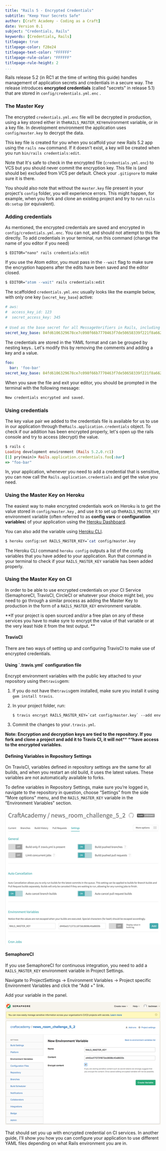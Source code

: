 ```yaml
---
title: "Rails 5 - Encrypted Credentials"
subtitle: "Keep Your Secrets Safe"
author: [Craft Academy - Coding as a Craft]
date: Version 0.1
subject: "Credentials, Rails"
keywords: [Credentials, Rails]
titlepage: true
titlepage-color: f28e24
titlepage-text-color: "FFFFFF"
titlepage-rule-color: "FFFFFF"
titlepage-rule-height: 2
...
```



Rails release 5.2 \(in RC1 at the time of writing this guide\) handles management of application secrets and credentials in a secure way. The release introduces **encrypted credentials** \(called "secrets" in release 5.1\) that are stored in  `config/credentials.yml.enc` .

### The Master Key

The encrypted `credentials.yml.enc` file will be decrypted in production, using a key stored either in the`RAILS_MASTER_KEY`environment variable, or in a key file. In development environment the application uses `config/master.key` to decrypt the data.

This key file is created for you when you scaffold your new Rails 5.2 app using the `rails new`  command. If it doesn't exist, a key will be created when you run `bin/rails credentials:edit`.

Note that It's safe to check in the encrypted file \(`credentials.yml.enc`\) to VCS but you should never commit the encryption key. This file is \(and should be\) excluded from VCS per default. Check your `.gitignore` to make sure it is there.

You should also note that without the `master.key` file present in your project's `config` folder, you will experience errors. This might happen, for example, when you fork and clone an existing project and try to run `rails db:setup` \(or equivalent\).

### Adding credentials

As mentioned, the encrypted credentials are saved and encrypted in `config/credentials.yml.enc`. You can not, and should not attempt to this file directly. To add credentials in your terminal, run this command \(change the name of you editor if you need\)

```
$ EDITOR="nano" rails credentials:edit
```

If you use the Atom editor, you must pass in the `--wait` flag to make sure the encryption happens after the edits have been saved and the editor closed.

```bash
$ EDITOR="atom --wait" rails credentials:edit
```

The scaffolded `credentials.yml.enc` usually looks like the example below, with only one key \(`secret_key_base`\) active:

```yaml
# aws:
#  access_key_id: 123
#  secret_access_key: 345

# Used as the base secret for all MessageVerifiers in Rails, including the one protecting cookies.
secret_key_base: 84fd6106329678ce7c098f66b7770463f7de50658339f221f8a662d64557295e7b6977c32cba10a00a573868799d9adb04f6e783acc31ef56704161572d9ee3b
```

The credentials are stored in the YAML format and can be grouped by nesting keys.. Let's modify this by removing the comments and adding a key and a value.

```yaml
foo: 
  bar: 'foo-bar'
secret_key_base: 84fd6106329678ce7c098f66b7770463f7de50658339f221f8a662d64557295e7b6977c32cba10a00a573868799d9adb04f6e783acc31ef56704161572d9ee3b
```

When you save the file and exit your editor, you should be prompted in the terminal with the following message:

```bash
New credentials encrypted and saved.
```

### Using credentials

The key value pair we added to the credentials file is available for us to use in our application through the`Rails.application.credentials` object. To check if our addition has been encrypted properly, let's open up the rails console and try to access \(decrypt\) the value.

```ruby
$ rails c
Loading development environment (Rails 5.2.0.rc1)
[1] pry(main)> Rails.application.credentials.foo[:bar]
=> "foo-bar"
```

In, your application, whenever you need to add a credential that is sensitive, you can now call the `Rails.application.credentials` and get the value you need.

### Using the Master Key on Heroku

The easiest way to make encrypted credentials work on Heroku is to get the value stored in `config/master.key` , and use it to set up the`RAILS_MASTER_KEY` environment variable \(often referred to as **config vars** or **configuration variables**\)  of your application using the [Heroku Dashboard](https://dashboard.heroku.com).

You can also add the variable using [Heroku CLI](https://devcenter.heroku.com/articles/heroku-cli).

```bash
$ heroku config:set RAILS_MASTER_KEY=`cat config/master.key
```

The Heroku CLI command `heroku config` outputs a list of the config variables that you have added to your application. Run that command in your terminal to check if your `RAILS_MASTER_KEY` variable has been added properly.

### Using the Master Key on CI

In order to be able to use encrypted credentials on your CI Service \(SemaphoreCI, TravisCI, CircleCI or whatever your choice might be\), you need to go through a similar process as adding the Master Key to production in the form of a `RAILS_MASTER_KEY` environment variable.

**If your project is open sourced and/or a free plan on any of these services you have to make syre to encrypt the value of that variable or at the very least hide it from the test output. **

#### TravisCI

There are two ways of setting up and configuring TravisCI to make use of encrypted credentials.

#### Using \`.travis.yml\` configuration file

Encrypt environment variables with the public key attached to your repository using the`travis`gem:

1. If you do not have the`travis`gem installed, make sure you install it using `gem install travis`.

2. In your project folder, run:

       $ travis encrypt RAILS_MASTER_KEY=`cat config/master.key` --add env

3. Commit the changes to your`.travis.yml`.

**Note: Encryption and decryption keys are tied to the repository. If you fork and clone a project and add it to Travis CI, it will not**_** **_**have access to the encrypted variables.**

#### Defining Variables in Repository Settings

On TravisCI, variables defined in repository settings are the same for all builds, and when you restart an old build, it uses the latest values. These variables are not automatically available to forks.

To define variables in Repository Settings, make sure you’re logged in, navigate to the repository in question, choose “Settings” from the side  "More options" menu, and the `RAILS_MASTER_KEY` variable in the “Environment Variables” section.

![](/assets/travis_add_env_variable.png)

#### SemaphoreCI

If you use SemaphoreCI for continuous integration, you need to add a `RAILS_MASTER_KEY` environment variable in Project Settings.

Navigate to ProjectSettings -&gt; Environment Variables -&gt; Project specific Environment Variables and click the "Add +" link.

Add your variable in the panel.

![](/assets/semaphore_add_env_variable.png)

That should set you up with encrypted credential on CI services. In another guide, I'll show you how you can configure your application to use different YAML files depending on what Rails environment you are in.

